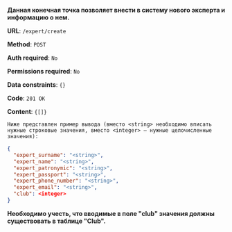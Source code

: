 **Данная конечная точка позволяет внести в систему нового эксперта и информацию о нем.**

**URL**: `/expert/create`

**Method**: `POST`

**Auth required**: `No`

**Permissions required**: `No`

**Data constraints**: `{}`

**Code**: `201 OK`

**Content**: `{[]}`

`Ниже представлен пример вывода (вместо <string> необходимо вписать нужные строковые значения, вместо <integer> — нужные целочисленные значения):`

``` json
{
  "expert_surname": "<string>",
  "expert_name": "<string>",
  "expert_patronymic": "<string>",
  "expert_passport": "<string>",
  "expert_phone_number": "<string>",
  "expert_email": "<string>",
  "club": <integer>
}
```

**Необходимо учесть, что вводимые в поле "club" значения должны существовать в таблице "Club".** 